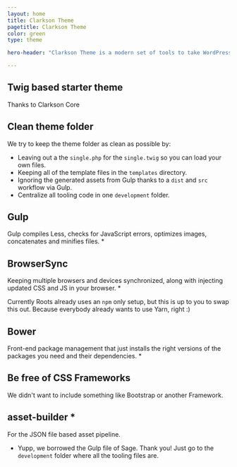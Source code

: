 ```yaml
---
layout: home
title: Clarkson Theme
pagetitle: Clarkson Theme
color: green
type: theme

hero-header: "Clarkson Theme is a modern set of tools to take WordPress theme development back to 21st century without losing touch with WordPress." 

---
```


## Twig based starter theme
Thanks to Clarkson Core

## Clean theme folder
We try to keep the theme folder as clean as possible by:  

- Leaving out a the `single.php` for the `single.twig` so you can load your own files.  
- Keeping all of the template files in the `templates` directory.  
- Ignoring the generated assets from Gulp thanks to a `dist` and `src` workflow via Gulp.  
- Centralize all tooling code in one `development` folder.
 
## Gulp
Gulp compiles Less, checks for JavaScript errors, optimizes images, concatenates and minifies files. *


## BrowserSync
Keeping multiple browsers and devices synchronized, along with injecting updated CSS and JS in your browser. *
      
Currently Roots already uses an `npm` only setup, but this is  up to you to swap this out. Because everybody already wants to use Yarn, right :)

## Bower
Front-end package management that just installs the right versions of the packages you need and their dependencies. *

## Be free of CSS Frameworks
We didn't want to include something like Bootstrap or another Framework.

## asset-builder *
For the JSON file based asset pipeline.

* Yupp, we borrowed the Gulp file of Sage. Thank you! Just go to the `development` folder where all the tooling files are.